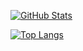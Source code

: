 [![GitHub Stats](https://github-readme-stats.vercel.app/api?username=podchez&show_icons=true&count_private=true&hide_border=true&theme=react)](https://github.com/podchez)

[![Top Langs](https://github-readme-stats.vercel.app/api/top-langs/?username=podchez&count_private=true&show_icons=true&layout=compact&hide_border=true&theme=react)](https://github.com/podchez)

<!---
- 👋 Hi, I’m @podchez
- 👀 I’m interested in ...
- 🌱 I’m currently learning ...
- 💞️ I’m looking to collaborate on ...
- 📫 How to reach me ...

podchez/podchez is a ✨ special ✨ repository because its `README.md` (this file) appears on your GitHub profile.
You can click the Preview link to take a look at your changes.
--->
